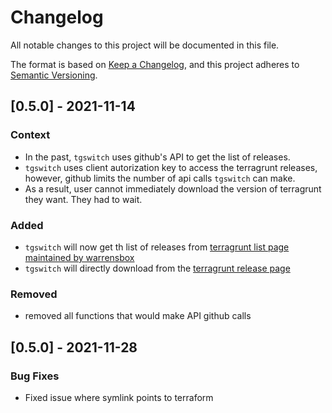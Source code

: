 # Changelog
All notable changes to this project will be documented in this file.

The format is based on [Keep a Changelog](https://keepachangelog.com/en/1.0.0/),
and this project adheres to [Semantic Versioning](https://semver.org/spec/v2.0.0.html).

## [0.5.0] - 2021-11-14
### Context
- In the past, `tgswitch` uses github's API to get the list of releases.
- `tgswitch` uses client autorization key to access the terragrunt releases, however, github limits the number of api calls `tgswitch` can make.
- As a result, user cannot immediately download the version of terragrunt they want. They had to wait.

### Added
- `tgswitch` will now get th list of releases from [terragrunt list page maintained by warrensbox](https://warrensbox.github.io/terragunt-versions-list/)
- `tgswitch` will directly download from the [terragrunt release page](https://github.com/gruntwork-io/terragrunt/releases)

### Removed
- removed all functions that would make API github calls

## [0.5.0] - 2021-11-28
### Bug Fixes
- Fixed issue where symlink points to terraform

